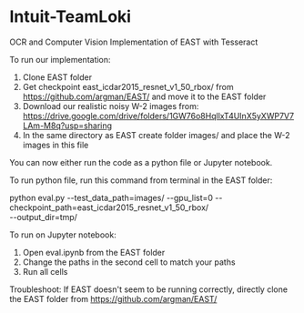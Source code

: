 # Intuit-TeamLoki
OCR and Computer Vision 
Implementation of EAST with Tesseract

To run our implementation:
  1. Clone EAST folder 
  2. Get checkpoint east_icdar2015_resnet_v1_50_rbox/ from https://github.com/argman/EAST/ and move it to the EAST folder
  3. Download our realistic noisy W-2 images from: https://drive.google.com/drive/folders/1GW76o8HqllxT4UInX5yXWP7V7LAm-M8q?usp=sharing
  4. In the same directory as EAST create folder images/ and place the W-2 images in this file

You can now either run the code as a python file or Jupyter notebook.

To run python file, run this command from terminal in the EAST folder:

python eval.py --test_data_path=images/ --gpu_list=0 --checkpoint_path=east_icdar2015_resnet_v1_50_rbox/ \
--output_dir=tmp/

To run on Jupyter notebook:

1. Open eval.ipynb from the EAST folder
2. Change the paths in the second cell to match your paths
3. Run all cells


Troubleshoot:
If EAST doesn't seem to be running correctly, directly clone the EAST folder from https://github.com/argman/EAST/
